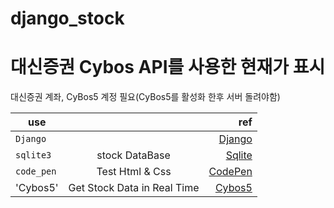 # django_stock
대신증권 Cybos API를 사용한 현재가 표시
=======================================
대신증권 계좌, CyBos5 계정 필요(CyBos5를 활성화 한후 서버 돌려야함)

 

use |  | ref
---|:---:|---:
`Django` |  | [Django](https://www.djangoproject.com/)
`sqlite3` | stock DataBase | [Sqlite](https://www.sqlite.org/index.html)
`code_pen` | Test Html & Css |[CodePen](https://codepen.io/)
'Cybos5' | Get Stock Data in Real Time | [Cybos5](https://money2.daishin.com/E5/WTS/Customer/GuideTrading/DW_Cybos5.aspx?p=4545&v=3383&m=1098)





